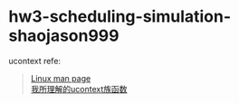 # hw3-scheduling-simulation-shaojason999
ucontext refe:  
>[Linux man page]( https://linux.die.net/man/3/makecontext)  
>[我所理解的ucontext族函数](https://www.jianshu.com/p/dfd7ac1402f0)  
